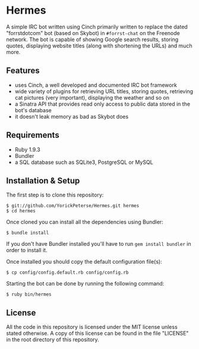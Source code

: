 # Hermes

A simple IRC bot written using Cinch primarily written to replace the dated
"forrstdotcom" bot (based on Skybot) in `#forrst-chat` on the Freenode network.
The bot is capable of showing Google search results, storing quotes, displaying
website titles (along with shortening the URLs) and much more.

## Features

* uses Cinch, a well developed and documented IRC bot framework
* wide variety of plugins for retrieving URL titles, storing quotes, retrieving
  cat pictures (very important), displaying the weather and so on
* a Sinatra API that provides read only access to public data stored in the
  bot's database
* it doesn't leak memory as bad as Skybot does

## Requirements

* Ruby 1.9.3
* Bundler
* a SQL database such as SQLite3, PostgreSQL or MySQL

## Installation & Setup

The first step is to clone this repository:

    $ git://github.com/YorickPeterse/Hermes.git hermes
    $ cd hermes

Once cloned you can install all the dependencies using Bundler:

    $ bundle install

If you don't have Bundler installed you'll have to run `gem install bundler` in
order to install it.

Once installed you should copy the default configuration file(s):

    $ cp config/config.default.rb config/config.rb

Starting the bot can be done by running the following command:

    $ ruby bin/hermes

## License

All the code in this repository is licensed under the MIT license unless stated
otherwise. A copy of this license can be found in the file "LICENSE" in the
root directory of this repository.

